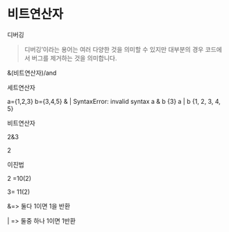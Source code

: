 # 비트연산자

디버깅

> 디버깅’이라는 용어는 여러 다양한 것을 의미할 수 있지만 대부분의 경우 코드에서 버그를 제거하는 것을 의미합니다. 

&(비트연산자)/and

세트연산자

a={1,2,3}
b={3,4,5}
& |
SyntaxError: invalid syntax
a & b
{3}
a | b
{1, 2, 3, 4, 5}

비트연산자

2&3

2

이진법

2 =10(2)

3= 11(2)

&=> 둘다 1이면 1을 반환

| => 둘중 하나 1이면 1반환